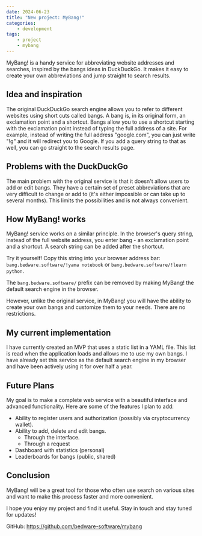 ```yaml
---
date: 2024-06-23
title: "New project: MyBang!"
categories:
    - development
tags: 
    - project
    - mybang
---
```

MyBang! is a handy service for abbreviating website addresses and searches, inspired by the bangs ideas in DuckDuckGo. It makes it easy to create your own abbreviations and jump straight to search results.

## Idea and inspiration
The original DuckDuckGo search engine allows you to refer to different websites using short cuts called bangs. A bang is, in its original form, an exclamation point and a shortcut. Bangs allow you to use a shortcut starting with the exclamation point instead of typing the full address of a site. For example, instead of writing the full address "google.com", you can just write "!g" and it will redirect you to Google. If you add a query string to that as well, you can go straight to the search results page.

## Problems with the DuckDuckGo
The main problem with the original service is that it doesn't allow users to add or edit bangs. They have a certain set of preset abbreviations that are very difficult to change or add to (it's either impossible or can take up to several months). This limits the possibilities and is not always convenient.

## How MyBang! works
MyBang! service works on a similar principle. In the browser's query string, instead of the full website address, you enter bang - an exclamation point and a shortcut. A search string can be added after the shortcut.

Try it yourself! Copy this string into your browser address bar: `bang.bedware.software/!yama notebook` or `bang.bedware.software/!learn python`.

The `bang.bedware.software/` prefix can be removed by making MyBang! the default search engine in the browser.

However, unlike the original service, in MyBang! you will have the ability to create your own bangs and customize them to your needs. There are no restrictions.

## My current implementation
I have currently created an MVP that uses a static list in a YAML file. This list is read when the application loads and allows me to use my own bangs. I have already set this service as the default search engine in my browser and have been actively using it for over half a year.

## Future Plans
My goal is to make a complete web service with a beautiful interface and advanced functionality. Here are some of the features I plan to add:
* Ability to register users and authorization (possibly via cryptocurrency wallet).
* Ability to add, delete and edit bangs.
    * Through the interface.
    * Through a request
* Dashboard with statistics (personal)
* Leaderboards for bangs (public, shared)

## Conclusion
MyBang! will be a great tool for those who often use search on various sites and want to make this process faster and more convenient.


I hope you enjoy my project and find it useful. Stay in touch and stay tuned for updates!

GitHub: https://github.com/bedware-software/mybang
